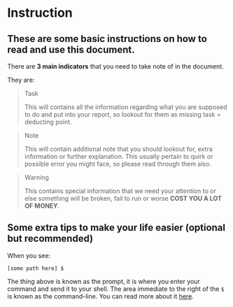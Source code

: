 # Instruction

## These are some basic instructions on how to read and use this document.

There are **3 main indicators** that you need to take note of in the document.

They are:
> <p class="task"> Task
> 
> This will contains all the information regarding what you are supposed to do and put into your report, so lookout for them as missing task = deducting point.

> <p class="note"> Note 
>
> This will contain additional note that you should lookout for, extra information or further explanation. This usually pertain to quirk or possible error you might face, so please read through them also.

> <p class="warn"> Warning
>
> This contains special information that we need your attention to or else something will be broken, fail to run or worse **COST YOU A LOT OF MONEY**.


## Some extra tips to make your life easier (optional but recommended)

When you see:

```shell
[some path here] $
```

The thing above is known as the prompt, it is where you enter your command and send it to your shell. The area immediate to the right of the `$` is known as the command-line. You can read more about it [here](https://www.geeksforgeeks.org/difference-between-terminal-console-shell-and-command-line/). 

